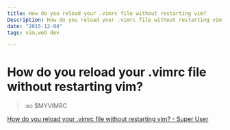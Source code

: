 ```yaml
---
title: How do you reload your .vimrc file without restarting vim?
Description: How do you reload your .vimrc file without restarting vim?
date: "2015-12-04"
tags: vim,web dev

---
```

# How do you reload your .vimrc file without restarting vim?

> :so $MYVIMRC

[How do you reload your .vimrc file without restarting vim? - Super User](http://superuser.com/questions/132029/how-do-you-reload-your-vimrc-file-without-restarting-vim)
